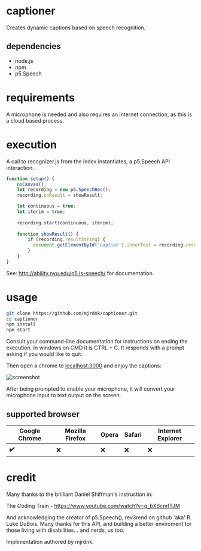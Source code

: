 # captioner
Creates dynamic captions based on speech recognition.

## dependencies
- node.js
- npm
- p5.Speech
# requirements
A microphone is needed and also requires an internet connection, as this is a cloud based process.

# execution

A call to recognizer.js from the index instantiates, a p5.Speech API interaction.

```js
function setup() {
    noCanvas();
    let recording = new p5.SpeechRec();
    recording.onResult = showResult;

    let continuous = true;
    let iterim = true;
  
    recording.start(continuous, iterim);
    
    function showResult() {
        if (recording.resultString) {
          document.getElementById('caption').innerText = recording.resultString;
        }
    }
}
```

See: http://ability.nyu.edu/p5.js-speech/ for documentation.

# usage

```bash
git clone https://github.com/mjrdnk/captioner.git
cd captioner
npm install
npm start
```
Consult your command-line documentation for instructions on ending the execution.
In windows on CMD it is CTRL + C. It responds with a prompt asking if you would like to quit.


Then open a chrome to [localhost:3000](localhost:3000) and enjoy the captions:

![screenshot](https://i.imgur.com/YziSWqt.png")

After being prompted to enable your microphone, it will convert your microphone
input to text output on the screen.

## supported browser

| Google Chrome | Mozilla Firefox | Opera | Safari | Internet Explorer |
| --- | --- | --- | --- | --- |
| :heavy_check_mark: | :x: | :x: | :x: | :x: |

# credit
Many thanks to the brilliant Daniel Shiffman's instruction in:

The Coding Train - https://www.youtube.com/watch?v=q_bXBcmfTJM

And acknowledging the creator of p5.Speech(), rev3rend on github 'aka' R. Luke DuBois. 
Many thanks for this API, and building a better enviroment for those living with disabilities... 
and nerds, us too.

Implimentation authored by mjrdnk.
